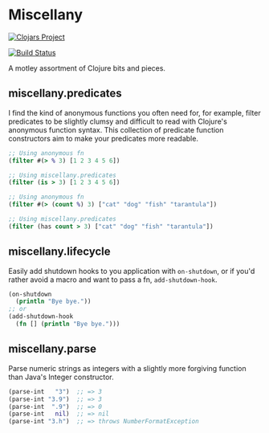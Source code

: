 # Miscellany

[![Clojars Project](http://clojars.org/miscellany/latest-version.svg)](http://clojars.org/miscellany)


[![Build Status](https://travis-ci.org/rsslldnphy/miscellany.svg?branch=master)](https://travis-ci.org/rsslldnphy/miscellany)

A motley assortment of Clojure bits and pieces.

## miscellany.predicates

I find the kind of anonymous functions you often need for, for example, filter predicates to be slightly clumsy and difficult to read with Clojure's anonymous function syntax. This collection of predicate function constructors aim to make your predicates more readable.

```clojure
;; Using anonymous fn
(filter #(> % 3) [1 2 3 4 5 6])

;; Using miscellany.predicates
(filter (is > 3) [1 2 3 4 5 6])
```

```clojure
;; Using anonymous fn
(filter #(> (count %) 3) ["cat" "dog" "fish" "tarantula"])

;; Using miscellany.predicates
(filter (has count > 3) ["cat" "dog" "fish" "tarantula"])
```

## miscellany.lifecycle

Easily add shutdown hooks to you application with `on-shutdown`, or if you'd rather avoid a macro and want to pass a fn, `add-shutdown-hook`.

```clojure
(on-shutdown
  (println "Bye bye."))
;; or
(add-shutdown-hook
  (fn [] (println "Bye bye.")))
```

## miscellany.parse

Parse numeric strings as integers with a slightly more forgiving function than Java's Integer constructor.

```clojure
(parse-int   "3")  ;; => 3
(parse-int "3.9")  ;; => 3
(parse-int  ".9")  ;; => 0
(parse-int   nil)  ;; => nil
(parse-int "3.h")  ;; => throws NumberFormatException
```
